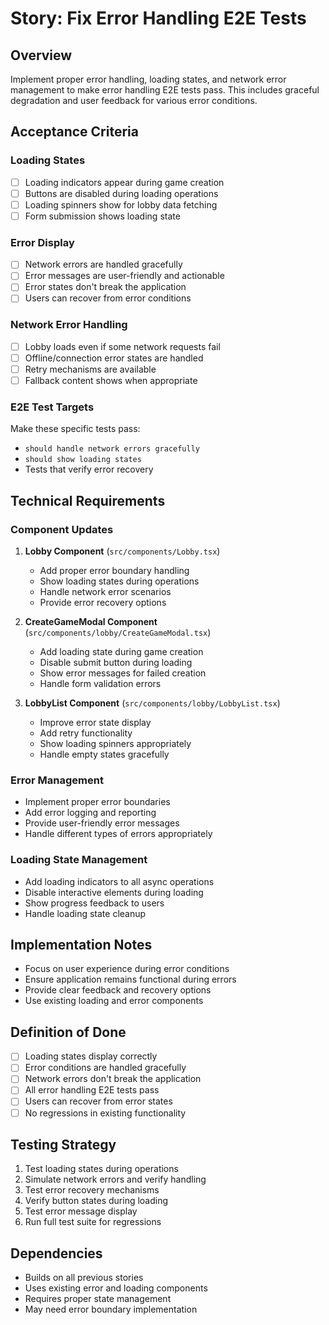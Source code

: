 # Story: Fix Error Handling E2E Tests

## Overview
Implement proper error handling, loading states, and network error management to make error handling E2E tests pass. This includes graceful degradation and user feedback for various error conditions.

## Acceptance Criteria

### Loading States
- [ ] Loading indicators appear during game creation
- [ ] Buttons are disabled during loading operations
- [ ] Loading spinners show for lobby data fetching
- [ ] Form submission shows loading state

### Error Display
- [ ] Network errors are handled gracefully
- [ ] Error messages are user-friendly and actionable
- [ ] Error states don't break the application
- [ ] Users can recover from error conditions

### Network Error Handling
- [ ] Lobby loads even if some network requests fail
- [ ] Offline/connection error states are handled
- [ ] Retry mechanisms are available
- [ ] Fallback content shows when appropriate

### E2E Test Targets
Make these specific tests pass:
- `should handle network errors gracefully`
- `should show loading states`
- Tests that verify error recovery

## Technical Requirements

### Component Updates
1. **Lobby Component** (`src/components/Lobby.tsx`)
   - Add proper error boundary handling
   - Show loading states during operations
   - Handle network error scenarios
   - Provide error recovery options

2. **CreateGameModal Component** (`src/components/lobby/CreateGameModal.tsx`)
   - Add loading state during game creation
   - Disable submit button during loading
   - Show error messages for failed creation
   - Handle form validation errors

3. **LobbyList Component** (`src/components/lobby/LobbyList.tsx`)
   - Improve error state display
   - Add retry functionality
   - Show loading spinners appropriately
   - Handle empty states gracefully

### Error Management
- Implement proper error boundaries
- Add error logging and reporting
- Provide user-friendly error messages
- Handle different types of errors appropriately

### Loading State Management
- Add loading indicators to all async operations
- Disable interactive elements during loading
- Show progress feedback to users
- Handle loading state cleanup

## Implementation Notes
- Focus on user experience during error conditions
- Ensure application remains functional during errors
- Provide clear feedback and recovery options
- Use existing loading and error components

## Definition of Done
- [ ] Loading states display correctly
- [ ] Error conditions are handled gracefully
- [ ] Network errors don't break the application
- [ ] All error handling E2E tests pass
- [ ] Users can recover from error states
- [ ] No regressions in existing functionality

## Testing Strategy
1. Test loading states during operations
2. Simulate network errors and verify handling
3. Test error recovery mechanisms
4. Verify button states during loading
5. Test error message display
6. Run full test suite for regressions

## Dependencies
- Builds on all previous stories
- Uses existing error and loading components
- Requires proper state management
- May need error boundary implementation
